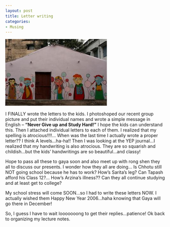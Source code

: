 ```yaml
---
layout: post
title: Letter writing
categories:
- Musing
---
```


![](/img/sambhav.jpg)

I FINALLY wrote the letters to the kids. I photoshoped our recent group picture and put their individual names and wrote a simple message in English – **“Never Give up and Study Hard!”** I hope the kids can understand this. Then I attached individual letters to each of them. I realized that my spelling is atrocious!!!!... When was the last time I actually wrote a proper letter?? I think A levels…ha-ha!! Then I was looking at the YEP journal…I realized that my handwriting is also atrocious. They are so squarish and childish…but the kids’ handwritings are so beautiful…and classy!

Hope to pass all these to gaya soon and also meet up with rong shen they all to discuss our presents. I wonder how they all are doing… Is Chhotu still NOT going school because he has to work? How’s Sarita’s leg? Can Tapash afford his Class 12?... How’s Arzina’s illness?? Can they all continue studying and at least get to college?

My school stress will come SOON…so I had to write these letters NOW. I actually wished them Happy New Year 2006…haha knowing that Gaya will go there in December!

So, I guess I have to wait looooooong to get their replies…patience! Ok back to organizing my lecture notes.
